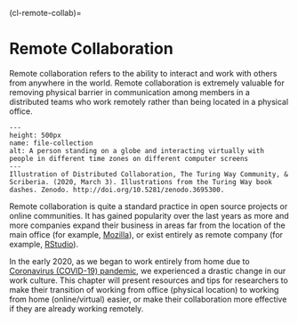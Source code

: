 (cl-remote-collab)=
# Remote Collaboration

Remote collaboration refers to the ability to interact and work with others from anywhere in the world.
Remote collaboration is extremely valuable for removing physical barrier in communication among members in a distributed teams who work remotely rather than being located in a physical office.

```{figure} ../../figures/distributed-collaboration.jpg
---
height: 500px
name: file-collection
alt: A person standing on a globe and interacting virtually with people in different time zones on different computer screens
---
Illustration of Distributed Collaboration, The Turing Way Community, & Scriberia. (2020, March 3). Illustrations from the Turing Way book dashes. Zenodo. http://doi.org/10.5281/zenodo.3695300.
```

Remote collaboration is quite a standard practice in open source projects or online communities.
It has gained popularity over the last years as more and more companies expand their business in areas far from the location of the main office (for example, [Mozilla](https://www.mozilla.org/en-GB/)), or exist entirely as remote company (for example, [RStudio](https://rstudio.com/about/)).

In the early 2020, as we began to work entirely from home due to [Coronavirus (COVID-19) pandemic](https://www.who.int/emergencies/diseases/novel-coronavirus-2019), we experienced a drastic change in our work culture.
This chapter will present resources and tips for researchers to make their transition of working from office (physical location) to working from home (online/virtual) easier, or make their collaboration more effective if they are already working remotely.

<!--- Add a summary of all the subchapters --->
